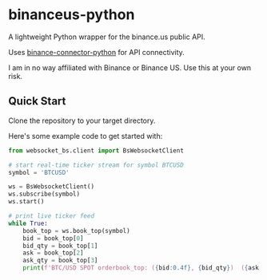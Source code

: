 # binanceus-python
A lightweight Python wrapper for the binance.us public API. 

Uses [binance-connector-python](https://github.com/binance/binance-connector-python) for API connectivity.

I am in no way affiliated with Binance or Binance US. Use this at your own risk.

## Quick Start
Clone the repository to your target directory.

Here's some example code to get started with:

```python
from websocket_bs.client import BsWebsocketClient

# start real-time ticker stream for symbol BTCUSD
symbol = 'BTCUSD'

ws = BsWebsocketClient()
ws.subscribe(symbol)
ws.start()

# print live ticker feed
while True:
    book_top = ws.book_top(symbol)
    bid = book_top[0]
    bid_qty = book_top[1]
    ask = book_top[2]
    ask_qty = book_top[3]
    print(f'BTC/USD SPOT orderbook_top: ({bid:0.4f}, {bid_qty})  ({ask:0.4f}, {ask_qty})')
```
